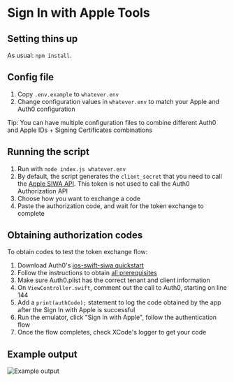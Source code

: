 # Sign In with Apple Tools

## Setting thins up
As usual: `npm install`.

## Config file

1. Copy `.env.example` to `whatever.env`
2. Change configuration values in `whatever.env` to match your Apple and Auth0 configuration

Tip: You can have multiple configuration files to combine different Auth0 and Apple IDs + Signing Certificates combinations

## Running the script

1. Run with `node index.js whatever.env`
2. By default, the script generates the `client_secret` that you need to call the [Apple SIWA API](https://developer.apple.com/documentation/signinwithapplerestapi/generate_and_validate_tokens). This token is not used to call the Auth0 Authorization API
3. Choose how you want to exchange a code
4. Paste the authorization code, and wait for the token exchange to complete

## Obtaining authorization codes

To obtain codes to test the token exchange flow:

1. Download Auth0's [ios-swift-siwa quickstart](https://auth0.com/docs/quickstart/native/ios-swift-siwa)
2. Follow the instructions to obtain [all prerequisites](https://auth0.com/docs/quickstart/native/ios-swift-siwa#before-you-start)
3. Make sure Auth0.plist has the correct tenant and client information
4. On `ViewController.swift`, comment out the call to Auth0, starting on line 144
5. Add a `print(authCode);` statement to log the code obtained by the app after the Sign In with Apple is successful
6. Run the emulator, click "Sign In with Apple", follow the authentication flow
7. Once the flow completes, check XCode's logger to get your code

## Example output

![Example output](https://user-images.githubusercontent.com/844344/66361085-46626180-e932-11e9-9055-5dec8f3ad36a.png)
